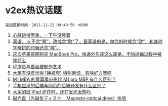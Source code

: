 # v2ex热议话题

`最后更新时间：2021-11-22 09:48:50 +0800`

1. [心脏跳得厉害，一下午没睡着](https://www.v2ex.com/t/816944)
1. [离谱， o 不念“喔”，改成念“欧”了，最离谱的是，单念的时候念“欧”，和其他字母拼的时候还念“喔”。](https://www.v2ex.com/t/816955)
1. [这次苹果官网购买 MacBook Pro，快递外包装这么简单，不怕运输过程中被摔坏么](https://www.v2ex.com/t/816933)
1. [程序员与蚕丝被制作艺术](https://www.v2ex.com/t/816946)
1. [大家有没有觉得 [换被套] 特别麻烦，有啥好方案吗](https://www.v2ex.com/t/816993)
1. [M1 MBA 的屏幕看电影比 M1 pro MBP 有什么区别？](https://www.v2ex.com/t/816913)
1. [手机应用的后端与网页的后端开发有什么区别？](https://www.v2ex.com/t/816922)
1. [大家的旧 iPad 还在吗，还在发光发热吗](https://www.v2ex.com/t/816978)
1. [磁光盘（光磁気ディスク， Magneto-optical drive）体验](https://www.v2ex.com/t/816897)


